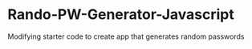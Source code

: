 # Rando-PW-Generator-Javascript
Modifying starter code to create app that generates random passwords
